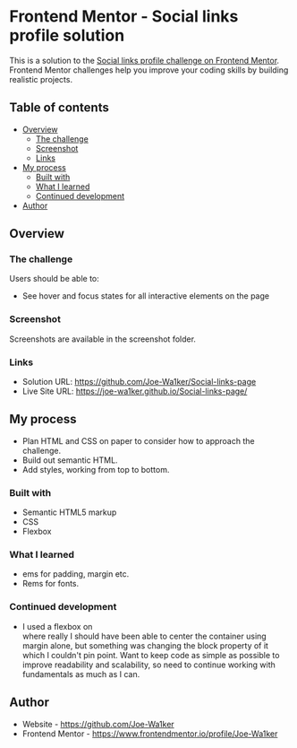 # Frontend Mentor - Social links profile solution

This is a solution to the [Social links profile challenge on Frontend Mentor](https://www.frontendmentor.io/challenges/social-links-profile-UG32l9m6dQ). Frontend Mentor challenges help you improve your coding skills by building realistic projects. 

## Table of contents

- [Overview](#overview)
  - [The challenge](#the-challenge)
  - [Screenshot](#screenshot)
  - [Links](#links)
- [My process](#my-process)
  - [Built with](#built-with)
  - [What I learned](#what-i-learned)
  - [Continued development](#continued-development)
- [Author](#author)

## Overview

### The challenge

Users should be able to:

- See hover and focus states for all interactive elements on the page

### Screenshot

Screenshots are available in the screenshot folder.

### Links

- Solution URL: https://github.com/Joe-Wa1ker/Social-links-page
- Live Site URL: https://joe-wa1ker.github.io/Social-links-page/

## My process

- Plan HTML and CSS on paper to consider how to approach the challenge.
- Build out semantic HTML.
- Add styles, working from top to bottom.

### Built with

- Semantic HTML5 markup
- CSS
- Flexbox

### What I learned

- ems for padding, margin etc. 
- Rems for fonts.

### Continued development

- I used a flexbox on <main> where really I should have been able to center the container using margin alone, but something was changing the block property of it which I couldn't pin point. Want to keep code as simple as possible to improve readability and scalability, so need to continue working with fundamentals as much as I can.

## Author

- Website - https://github.com/Joe-Wa1ker
- Frontend Mentor - https://www.frontendmentor.io/profile/Joe-Wa1ker

